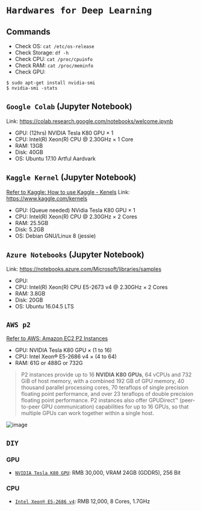 # `Hardwares for Deep Learning`

## Commands
- Check OS: `cat /etc/os-release`
- Check Storage: `df -h`
- Check CPU: `cat /proc/cpuinfo`
- Check RAM: `cat /proc/meminfo`
- Check GPU: 
```
$ sudo apt-get install nvidia-smi
$ nvidia-smi -stats
```



## `Google Colab` (Jupyter Notebook)
Link: https://colab.research.google.com/notebooks/welcome.ipynb

- GPU: (12hrs) NVIDIA Tesla K80 GPU × 1
- CPU: Intel(R) Xeon(R) CPU @ 2.30GHz × 1 Core
- RAM: 13GB
- Disk: 40GB
- OS: Ubuntu 17.10 Artful Aardvark



## `Kaggle Kernel` (Jupyter Notebook)
[Refer to Kaggle: How to use Kaggle - Kenels](https://www.kaggle.com/docs/kernels)
Link: https://www.kaggle.com/kernels

- GPU: (Queue needed) NVidia Tesla K80 GPU × 1
- CPU: Intel(R) Xeon(R) CPU @ 2.30GHz × 2 Cores
- RAM: 25.5GB
- Disk: 5.2GB
- OS: Debian GNU/Linux 8 (jessie)




## `Azure Notebooks` (Jupyter Notebook)

Link: https://notebooks.azure.com/Microsoft/libraries/samples

- GPU:
- CPU: Intel(R) Xeon(R) CPU E5-2673 v4 @ 2.30GHz × 2 Cores
- RAM: 3.8GB
- Disk: 20GB
- OS: Ubuntu 16.04.5 LTS




## `AWS p2`
[Refer to AWS: Amazon EC2 P2 Instances](https://aws.amazon.com/ec2/instance-types/p2/)

- GPU: NVIDIA Tesla K80 GPU × (1 to 16)
- CPU: Intel Xeon® E5-2686 v4 × (4 to 64)
- RAM: 61G or 488G or 732G 

> P2 instances provide up to 16 **NVIDIA K80 GPUs**, 64 vCPUs and 732 GiB of host memory, with a combined 192 GB of GPU memory, 40 thousand parallel processing cores, 70 teraflops of single precision floating point performance, and over 23 teraflops of double precision floating point performance. 
P2 instances also offer GPUDirect™ (peer-to-peer GPU communication) capabilities for up to 16 GPUs, so that multiple GPUs can work together within a single host.


![image](https://user-images.githubusercontent.com/14041622/44538961-68505300-a735-11e8-9c66-b1b26dcfa533.png)


## `DIY`
### GPU
- [`NVIDIA Tesla K80 GPU`](https://www.amazon.com/Nvidia-Tesla-GDDR5-Cores-Graphic/dp/B00Q7O7PQA): RMB 30,000, VRAM 24GB (GDDR5), 256 Bit

### CPU
- [`Intel Xeon® E5-2686 v4`](https://www.ebay.com/itm/Intel-Xeon-E5-2686-v4-SR2K8-2-30GHz-18-Core-LGA2011-3/323405561085?epid=20005107689&hash=item4b4c793cfd%3Ag%3A6cQAAOSwlQ5baCxE&LH_ItemCondition=3): RMB 12,000, 8 Cores, 1.7GHz